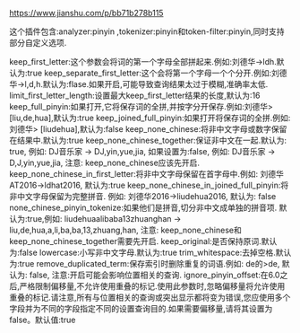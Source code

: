 https://www.jianshu.com/p/bb71b278b115

这个插件包含:analyzer:pinyin ,tokenizer:pinyin和token-filter:pinyin,同时支持部分自定义选项.

keep_first_letter:这个参数会将词的第一个字母全部拼起来.例如:刘德华->ldh.默认为:true
keep_separate_first_letter:这个会将第一个字母一个个分开.例如:刘德华->l,d,h.默认为:flase.如果开启,可能导致查询结果太过于模糊,准确率太低.
limit_first_letter_length:设置最大keep_first_letter结果的长度,默认为:16
keep_full_pinyin:如果打开,它将保存词的全拼,并按字分开保存.例如:刘德华> [liu,de,hua],默认为:true
keep_joined_full_pinyin:如果打开将保存词的全拼.例如:刘德华> [liudehua],默认为:false
keep_none_chinese:将非中文字母或数字保留在结果中.默认为:true
keep_none_chinese_together:保证非中文在一起.默认为: true, 例如: DJ音乐家 -> DJ,yin,yue,jia, 如果设置为:false, 例如: DJ音乐家 -> D,J,yin,yue,jia, 注意: keep_none_chinese应该先开启.
keep_none_chinese_in_first_letter:将非中文字母保留在首字母中.例如: 刘德华AT2016->ldhat2016, 默认为:true
keep_none_chinese_in_joined_full_pinyin:将非中文字母保留为完整拼音. 例如: 刘德华2016->liudehua2016, 默认为: false
none_chinese_pinyin_tokenize:如果他们是拼音,切分非中文成单独的拼音项. 默认为:true,例如: liudehuaalibaba13zhuanghan -> liu,de,hua,a,li,ba,ba,13,zhuang,han, 注意: keep_none_chinese和keep_none_chinese_together需要先开启.
keep_original:是否保持原词.默认为:false
lowercase:小写非中文字母.默认为:true
trim_whitespace:去掉空格.默认为:true
remove_duplicated_term:保存索引时删除重复的词语.例如: de的>de, 默认为: false, 注意:开启可能会影响位置相关的查询.
ignore_pinyin_offset:在6.0之后,严格限制偏移量,不允许使用重叠的标记.使用此参数时,忽略偏移量将允许使用重叠的标记.请注意,所有与位置相关的查询或突出显示都将变为错误,您应使用多个字段并为不同的字段指定不同的设置查询目的.如果需要偏移量,请将其设置为false。默认值:true